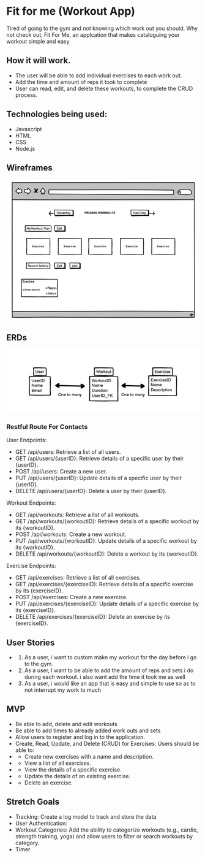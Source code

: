 # Fit for me (Workout App) 

Tired of going to the gym and not knowing which work out you should. Why not check out, Fit For Me, an applcation that makes cataloguing  your workout simple and easy

## How it will work.

* The user will be able to add individual exercises to each work out.
* Add the time and amount of reps it took to complete
* User can read, edit, and delete these workouts, to complete the CRUD process.

## Technologies being used:
* Javascript
* HTML
* CSS 
* Node.js

## Wireframes
![WIreframe](Wireframe.png)
## ERDs
![ERD](ERD2.jpeg)

### Restful Route For Contacts
User Endpoints:
- GET /api/users: Retrieve a list of all users.
- GET /api/users/{userID}: Retrieve details of a specific user by their {userID}.
- POST /api/users: Create a new user.
- PUT /api/users/{userID}: Update details of a specific user by their {userID}.
- DELETE /api/users/{userID}: Delete a user by their {userID}.

Workout Endpoints:
- GET /api/workouts: Retrieve a list of all workouts.
- GET /api/workouts/{workoutID}: Retrieve details of a specific workout by its {workoutID}.
- POST /api/workouts: Create a new workout.
- PUT /api/workouts/{workoutID}: Update details of a specific workout by its {workoutID}.
- DELETE /api/workouts/{workoutID}: Delete a workout by its {workoutID}.

Exercise Endpoints:
- GET /api/exercises: Retrieve a list of all exercises.
- GET /api/exercises/{exerciseID}: Retrieve details of a specific exercise by its {exerciseID}.
- POST /api/exercises: Create a new exercise.
- PUT /api/exercises/{exerciseID}: Update details of a specific exercise by its {exerciseID}.
- DELETE /api/exercises/{exerciseID}: Delete an exercise by its {exerciseID}.

## User Stories
* 1. As a user, i want to custom make my workout for the day before i go to the gym.
* 2. As a user, I want to be able to add the amount of reps and sets i do during each workout. i also want add the time it took me as well
* 3. As a user, i would like an app that is easy and simple to use so as to not interrupt my work to much

##  MVP 
* Be able to add, delete and edit workouts 
* Be able to add times to already added work outs and sets
* Allow users to register and log in to the application.
* Create, Read, Update, and Delete (CRUD) for Exercises: Users should be able to:
* * Create new exercises with a name and description.
* * View a list of all exercises.
* * View the details of a specific exercise.
* * Update the details of an existing exercise.
* * Delete an exercise.

## Stretch Goals
* Tracking: Create a log model to track and store the data
* User Authentication:
* Workout Categories: Add the ability to categorize workouts (e.g., cardio, strength training, yoga) and allow users to filter or search workouts by category.
* Timer